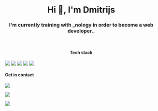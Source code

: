 
<h1 align="center">Hi 👋, I'm Dmitrijs</h1>

<h3 align="center">I'm currently training with _nology in order to become a web developer..</h3>

</br>

<h4 align="center">Tech stack</h4>
<img  src="https://img.shields.io/badge/React-20232A?style=for-the-badge&logo=react&logoColor=61DAFB">
<img  src="https://img.shields.io/badge/JavaScript-F7DF1E?style=for-the-badge&logo=javascript&logoColor=black">
<img  src="https://img.shields.io/badge/HTML5-E34F26?style=for-the-badge&logo=html5&logoColor=white">
<img src="https://img.shields.io/badge/CSS3-1572B6?style=for-the-badge&logo=css3&logoColor=white">
<img  src="https://img.shields.io/badge/Amazon_AWS-232F3E?style=for-the-badge&logo=amazon-aws&logoColor=white">


</br>

<h4>Get in contact</h4>


<a  href="https://github.com/dim4ik2911"><img src="https://img.shields.io/badge/GitHub-100000?style=for-the-badge&logo=github&logoColor=white"></a>

<a  href="https://www.linkedin.com/in/dmitrijs-paklons-46359b166/"><img src="https://img.shields.io/badge/LinkedIn-0077B5?style=for-the-badge&logo=linkedin&logoColor=white"></a>

<a  href="https://dim4ik2911.medium.com/"><img src="https://img.shields.io/badge/Medium-12100E?style=for-the-badge&logo=medium&logoColor=white"></a>
